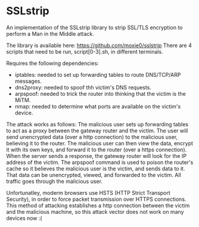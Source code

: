 # SSLstrip
An implementation of the SSLstrip library to strip SSL/TLS encryption to perform a Man in the Middle attack.

The library is available here: https://github.com/moxie0/sslstrip
There are 4 scripts that need to be run, script[0-3].sh, in different terminals.

Requires the following dependencies:
  - iptables: needed to set up forwarding tables to route DNS/TCP/ARP messages.
  - dns2proxy: needed to spoof thh victim's DNS requests.
  - arpspoof: needed to trick the router into thinking that the victim is the MiTM.
  - nmap: needed to determine what ports are available on the victim's device.

The attack works as follows:
The malicious user sets up forwarding tables to act as a proxy between the gateway router and the victim.
The user will send unencrypted data (over a http connection) to the malicious user, believing it to the router. The malicious user can then view the data, encrypt it with its own keys, and forward it to the router (over a https connection). 
When the server sends a response, the gateway router will look for the IP address of the victim. The arpspoof command is used to poison the router's cache so it believes the malicious user is the victim, and sends data to it. That data can be unencrypted, viewed, and forwarded to the victim. All traffic goes through the malicious user.

Unfortunatley, moderm browsers use HSTS (HTTP Strict Transport Security), in order to force packet transmission over HTTPS connections. This method of attacking establishes a http connection between the victim and the malicious machine, so this attack vector does not work on many devices now :(
